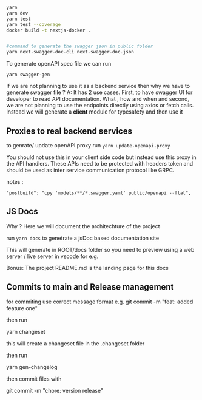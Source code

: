 ```bash
yarn
yarn dev
yarn test
yarn test --coverage
docker build -t nextjs-docker .


#command to generate the swagger json in public folder
yarn next-swagger-doc-cli next-swagger-doc.json
```

To generate openAPI spec file we can run

`yarn swagger-gen`

If we are not planning to use it as a backend service then why we have to generate swagger file ?
A: It has 2 use cases. First, to have swagger UI for developer to read API documentation. What , how and when
and second, we are not planning to use the endpoints directly using axios or fetch calls. Instead we will generate a **client** module for typesafety
and then use it

## Proxies to real backend services

to genrate/ update openAPI proxy run
`yarn update-openapi-proxy`

You should not use this in your client side code but instead use this proxy in the API handlers. These APIs need to be protected with headers token and should be used as inter service communication protocol like GRPC.

notes :

```
"postbuild": "cpy 'models/**/*.swagger.yaml' public/openapi --flat",
```

## JS Docs

Why ? Here we will document the architechture of the project

run `yarn docs` to genetrate a jsDoc based documentation site

This will generate in ROOT/docs folder so you need to preview using a web server / live server in vscode for e.g.

Bonus: The project README.md is the landing page for this docs

## Commits to main and Release management

for commiting use correct message format
e.g. git commit -m "feat: added feature one"

then run

yarn changeset

this will create a changeset file in the .changeset folder

then run

yarn gen-changelog

then commit files with

git commit -m "chore: version release"
